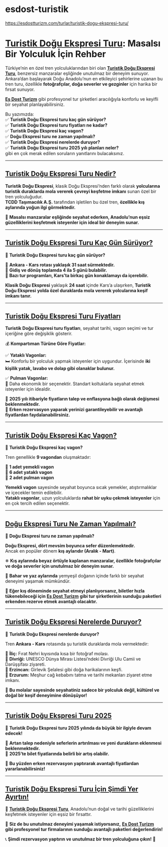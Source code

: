 # esdost-turistik
https://esdostturizm.com/turlar/turistik-dogu-ekspresi-turu/


# [Turistik Doğu Ekspresi Turu](https://esdostturizm.com/turlar/turistik-dogu-ekspresi-turu/): Masalsı Bir Yolculuk İçin Rehber  

Türkiye’nin en özel tren yolculuklarından biri olan **[Turistik Doğu Ekspresi Turu](https://esdostturizm.com/turlar/turistik-dogu-ekspresi-turu/)**, benzersiz manzaralar eşliğinde unutulmaz bir deneyim sunuyor.  
Ankara’dan başlayarak Doğu Anadolu’nun en etkileyici şehirlerine uzanan bu tren turu, özellikle **fotoğrafçılar, doğa severler ve gezginler** için harika bir fırsat sunuyor.  

**[Eş Dost Turizm](https://esdostturizm.com/)** gibi profesyonel tur şirketleri aracılığıyla konforlu ve keyifli bir seyahat planlayabilirsiniz.  

Bu yazımızda:  
✅ **Turistik Doğu Ekspresi turu kaç gün sürüyor?**  
✅ **Turistik Doğu Ekspresi turu fiyatları ne kadar?**  
✅ **Turistik Doğu Ekspresi kaç vagon?**  
✅ **Doğu Ekspresi turu ne zaman yapılmalı?**  
✅ **Turistik Doğu Ekspresi nerelerde duruyor?**  
✅ **Turistik Doğu Ekspresi turu 2025 yılı planları neler?**  
gibi en çok merak edilen soruların yanıtlarını bulacaksınız.  

---

## [Turistik Doğu Ekspresi Turu Nedir?](https://esdostturizm.com/turlar/turistik-dogu-ekspresi-turu/)  

**Turistik Doğu Ekspresi**, klasik Doğu Ekspresi’nden farklı olarak **yolcularına turistik duraklarda mola vererek çevreyi keşfetme imkanı** sunan özel bir tren yolculuğudur.  
**TCDD Taşımacılık A.Ş.** tarafından işletilen bu özel tren, **özellikle kış aylarında yoğun ilgi görmektedir.**  

🚆 **Masalsı manzaralar eşliğinde seyahat ederken, Anadolu’nun eşsiz güzelliklerini keşfetmek isteyenler için ideal bir deneyim sunar.**  

---

## [Turistik Doğu Ekspresi Turu Kaç Gün Sürüyor?](https://esdostturizm.com/turlar/turistik-dogu-ekspresi-turu/)  

📅 **Turistik Doğu Ekspresi turu kaç gün sürüyor?**  

🔹 **Ankara - Kars rotası yaklaşık 31 saat sürmektedir.**  
🔹 **Gidiş ve dönüş toplamda 4 ila 5 günü bulabilir.**  
🔹 **Bazı tur programları, Kars’ta birkaç gün konaklamayı da içerebilir.**  

**Klasik Doğu Ekspresi** yaklaşık **24 saat** içinde Kars’a ulaşırken, **Turistik Doğu Ekspresi** **yolda özel duraklarda mola vererek yolcularına keşif imkanı tanır.**  

---

## [Turistik Doğu Ekspresi Turu Fiyatları](https://esdostturizm.com/turlar/turistik-dogu-ekspresi-turu/)  

**Turistik Doğu Ekspresi turu fiyatları**, seyahat tarihi, vagon seçimi ve tur içeriğine göre değişiklik gösterir.  

💰 **Kompartıman Türüne Göre Fiyatlar:**  

✅ **Yataklı Vagonlar:**  
🛏 Konforlu bir yolculuk yapmak isteyenler için uygundur. İçerisinde **iki kişilik yatak, lavabo ve dolap gibi olanaklar bulunur.**  

✅ **Pulman Vagonlar:**  
🚉 Daha ekonomik bir seçenektir. Standart koltuklarla seyahat etmek isteyenler için idealdir.  

🛑 **2025 yılı itibariyle fiyatların talep ve enflasyona bağlı olarak değişmesi beklenmektedir.**  
📌 **Erken rezervasyon yaparak yerinizi garantileyebilir ve avantajlı fiyatlardan faydalanabilirsiniz.**  

---

## [Turistik Doğu Ekspresi Kaç Vagon?](https://esdostturizm.com/turlar/turistik-dogu-ekspresi-turu/)  

🚆 **Turistik Doğu Ekspresi kaç vagon?**  

Tren genellikle **9 vagondan** oluşmaktadır:  

🔹 **1 adet yemekli vagon**  
🔹 **6 adet yataklı vagon**  
🔹 **2 adet pulman vagon**  

**Yemekli vagon** sayesinde seyahat boyunca sıcak yemekler, atıştırmalıklar ve içecekler temin edilebilir.  
**Yataklı vagonlar**, uzun yolculuklarda **rahat bir uyku çekmek isteyenler** için en çok tercih edilen seçenektir.  

---

## [Doğu Ekspresi Turu Ne Zaman Yapılmalı?](https://esdostturizm.com/turlar/turistik-dogu-ekspresi-turu/)  

📆 **Doğu Ekspresi turu ne zaman yapılmalı?**  

**Doğu Ekspresi, dört mevsim boyunca sefer düzenlemektedir.**  
Ancak en popüler dönem **kış aylarıdır (Aralık - Mart)**.  

❄ **Kış aylarında beyaz örtüyle kaplanan manzaralar, özellikle fotoğrafçılar ve doğa severler için unutulmaz bir deneyim sunar.**  

🍃 **Bahar ve yaz aylarında** yemyeşil doğanın içinde farklı bir seyahat deneyimi yaşamak mümkündür.  

📌 **Eğer kış döneminde seyahat etmeyi planlıyorsanız, biletler hızla tükenebileceği için** **[Eş Dost Turizm](https://esdostturizm.com/)** **gibi tur şirketlerinin sunduğu paketleri erkenden rezerve etmek avantajlı olacaktır.**  

---

## [Turistik Doğu Ekspresi Nerelerde Duruyor?](https://esdostturizm.com/turlar/turistik-dogu-ekspresi-turu/)  

🚉 **Turistik Doğu Ekspresi nerelerde duruyor?**  

Tren **Ankara - Kars** rotasında şu turistik duraklarda mola vermektedir:  

📍 **İliç:** Fırat Nehri kıyısında kısa bir fotoğraf molası.  
📍 **Divriği:** UNESCO Dünya Mirası Listesi’ndeki Divriği Ulu Camii ve Darüşşifası ziyareti.  
📍 **Erzincan:** Girlevik Şelalesi gibi doğa harikalarının keşfi.  
📍 **Erzurum:** Meşhur cağ kebabını tatma ve tarihi mekanları ziyaret etme imkanı.  

🛑 **Bu molalar sayesinde seyahatiniz sadece bir yolculuk değil, kültürel ve doğal bir keşif deneyimine dönüşüyor!**  

---

## [Turistik Doğu Ekspresi Turu 2025](https://esdostturizm.com/turlar/turistik-dogu-ekspresi-turu/)  

🚀 **Turistik Doğu Ekspresi turu 2025 yılında da büyük bir ilgiyle devam edecek!**  

🔹 **Artan talep nedeniyle seferlerin artırılması ve yeni durakların eklenmesi beklenmektedir.**  
🔹 **2025’te bilet fiyatlarında belirli bir artış olabilir.**  

📌 **Bu yüzden erken rezervasyon yaptırarak avantajlı fiyatlardan yararlanabilirsiniz!**  

---

## [Turistik Doğu Ekspresi Turu İçin Şimdi Yer Ayırtın!](https://esdostturizm.com/turlar/turistik-dogu-ekspresi-turu/)  

📍 **[Turistik Doğu Ekspresi Turu](https://esdostturizm.com/turlar/turistik-dogu-ekspresi-turu/)**, Anadolu’nun doğal ve tarihi güzelliklerini keşfetmek isteyenler için eşsiz bir fırsattır.  

📍 **Siz de bu unutulmaz deneyimi yaşamak istiyorsanız,** **[Eş Dost Turizm](https://esdostturizm.com/)** **gibi profesyonel tur firmalarının sunduğu avantajlı paketleri değerlendirin!**  

📞 **Şimdi rezervasyon yaptırın ve unutulmaz bir tren yolculuğuna çıkın!** 🚆  

